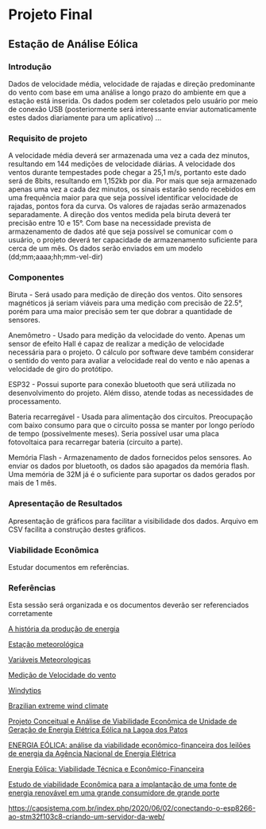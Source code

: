 # Projeto Final

## Estação de Análise Eólica

### Introdução

Dados de velocidade média, velocidade de rajadas e direção predominante do vento com base em uma análise a longo prazo do ambiente em que a estação está inserida. Os dados podem ser coletados pelo usuário por meio de conexão USB (posteriormente será interessante enviar automaticamente estes dados diariamente para um aplicativo)
...

### Requisito de projeto

A velocidade média deverá ser armazenada uma vez a cada dez minutos, resultando em 144 medições de velocidade diárias. A velocidade dos ventos durante tempestades pode chegar a 25,1 m/s, portanto este dado será de 8bits, resultando em 1,152kb por dia.
Por mais que seja armazenado apenas uma vez a cada dez minutos, os sinais estarão sendo recebidos em uma frequência maior para que seja possível identificar velocidade de rajadas, pontos fora da curva. Os valores de rajadas serão armazenados separadamente.
A direção dos ventos medida pela biruta deverá ter precisão entre 10 e 15°.
Com base na necessidade prevista de armazenamento de dados até que seja possível se comunicar com o usuário, o projeto deverá ter capacidade de armazenamento suficiente para cerca de um mês.
Os dados serão enviados em um modelo (dd;mm;aaaa;hh;mm-vel-dir)


### Componentes

Biruta - Será usado para medição de direção dos ventos. Oito sensores magnéticos já seriam viáveis para uma medição com precisão de 22.5°, porém para uma maior precisão sem ter que dobrar a quantidade de sensores. 

Anemômetro - Usado para medição da velocidade do vento. Apenas um sensor de efeito Hall é capaz de realizar a medição de velocidade necessária para o projeto. O cálculo por software deve também considerar o sentido do vento para avaliar a velocidade real do vento e não apenas a velocidade de giro do protótipo.

ESP32 - Possui suporte para conexão bluetooth que será utilizada no desenvolvimento do projeto. Além disso, atende todas as necessidades de processamento.

Bateria recarregável - Usada para alimentação dos circuitos. Preocupação com baixo consumo para que o circuito possa se manter por longo período de tempo (possivelmente meses). Seria possível usar uma placa fotovoltaica para recarregar bateria (circuito a parte).

Memória Flash - Armazenamento de dados fornecidos pelos sensores. Ao enviar os dados por bluetooth, os dados são apagados da memória flash. Uma memória de 32M já é o suficiente para suportar os dados gerados por mais de 1 mês.

### Apresentação de Resultados
Apresentação de gráficos para facilitar a visibilidade dos dados. Arquivo em CSV facilita a construção destes gráficos.

### Viabilidade Econômica
Estudar documentos em referências.

### Referências
Esta sessão será organizada e os documentos deverão ser referenciados corretamente

[A história da produção de energia](https://www.quantumengenharia.net.br/historia-da-producao-de-energia-sustentabilidade/)

[Estação meteorológica](http://wiki.foz.ifpr.edu.br/wiki/index.php/Estacao_Meteorologica)

[Variáveis Meteorologicas](https://content.meteoblue.com/pt/especificacoes/variaveis-meteorologicas/vento#:~:text=Para%20a%20velocidade%20do%20vento,1%20kn%20%3D%201.852%20km%2Fh)

[Medição de Velocidade do vento](https://www.climadeensinar.com.br/post/2016/09/08/como-%C3%A9-medida-a-velocidade-do-vento)

[Windytips](https://www.windytips.com/)

[Brazilian extreme wind climate](https://lume.ufrgs.br/bitstream/handle/10183/198303/001099204.pdf?sequence=1&isAllowed=y)

[Projeto Conceitual e Análise de Viabilidade Econômica de Unidade de Geração de Energia Elétrica Eólica na Lagoa dos Patos](https://ecen.com/eee83/eee83p/viabilidade_energia_eolica.htm)

[ENERGIA EÓLICA: análise da viabilidade econômico-financeira dos leilões de energia da Agência Nacional de Energia Elétrica](https://engemausp.submissao.com.br/22/arquivos/559.pdf)

[Energia Eólica: Viabilidade Técnica e Econômico-Financeira](https://www.monografias.ufop.br/bitstream/35400000/208/1/MONOGRAFIA_EnergiaE%C3%B3licaViabilidade.pdf)

[Estudo de viabilidade Econômica para a implantação de uma fonte de energia renovável em uma grande consumidore de grande porte](http://repositorio.utfpr.edu.br/jspui/bitstream/1/12581/1/viabilidadeimplanta%C3%A7%C3%A3oenergiarenov%C3%A1vel.pdf)

https://capsistema.com.br/index.php/2020/06/02/conectando-o-esp8266-ao-stm32f103c8-criando-um-servidor-da-web/
